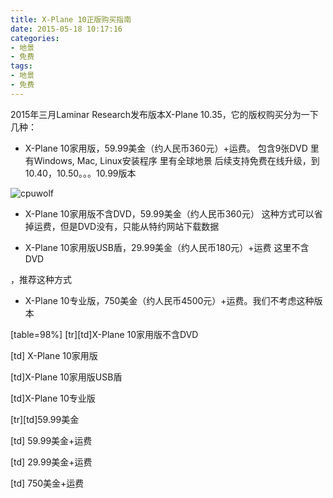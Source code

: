 ```yaml
---
title: X-Plane 10正版购买指南
date: 2015-05-18 10:17:16
categories:
- 地景
- 免费
tags:
- 地景
- 免费
---
```


2015年三月Laminar Research发布版本X-Plane 10.35，它的版权购买分为一下几种：


* X-Plane 10家用版，59.99美金（约人民币360元）+运费。
包含9张DVD
  里有Windows, Mac, Linux安装程序
  里有全球地景
后续支持免费在线升级，到10.40，10.50。。。10.99版本

![cpuwolf](/images/data/attachment/201505/18/184934zlaxlu44fdmlxwlf.jpg)


* X-Plane 10家用版不含DVD，59.99美金（约人民币360元）
这种方式可以省掉运费，但是DVD没有，只能从特约网站下载数据


* X-Plane 10家用版USB盾，29.99美金（约人民币180元）+运费
这里不含DVD

，推荐这种方式


* X-Plane 10专业版，750美金（约人民币4500元）+运费。我们不考虑这种版本




[table=98%]
[tr][td]X-Plane 10家用版不含DVD


[td] X-Plane 10家用版


[td]X-Plane 10家用版USB盾 



[td]X-Plane 10专业版 





[tr][td]59.99美金


[td] 59.99美金+运费


[td] 29.99美金+运费


[td] 750美金+运费




